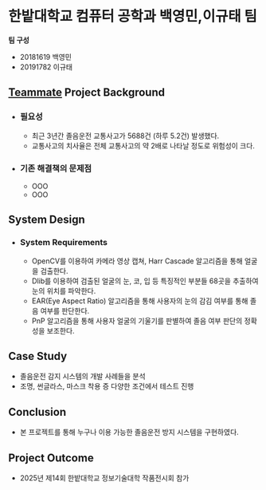# 한밭대학교 컴퓨터 공학과 백영민,이규태 팀

**팀 구성**
- 20181619 백영민 
- 20191782 이규태

## <u>Teammate</u> Project Background
- ### 필요성
  - 최근 3년간 졸음운전 교통사고가 5688건 (하루 5.2건) 발생했다.
  - 교통사고의 치사율은 전체 교통사고의 약 2배로 나타날 정도로 위험성이 크다.
- ### 기존 해결책의 문제점
  - OOO
  - OOO
  
## System Design
  - ### System Requirements
    - OpenCV를 이용하여 카메라 영상 캡쳐, Harr Cascade 알고리즘을 통해 얼굴을 검출한다.
    - Dlib를 이용하여 검출된 얼굴의 눈, 코, 입 등 특징적인 부분들 68곳을 추출하여 눈의 위치를 파악한다.
    - EAR(Eye Aspect Ratio) 알고리즘을 통해 사용자의 눈의 감김 여부를 통해 졸음 여부를 판단한다.
    - PnP 알고리즘을 통해 사용자 얼굴의 기울기를 판별하여 졸음 여부 판단의 정확성을 보조한다.
    
## Case Study
  - 졸음운전 감지 시스템의 개발 사례들을 분석
  - 조명, 썬글라스, 마스크 착용 증 다양한 조건에서 테스트 진행
  
  
## Conclusion
  - 본 프로젝트를 통해 누구나 이용 가능한 졸음운전 방지 시스템을 구현하였다.
  
## Project Outcome
- 2025년 제14회 한밭대학교 정보기술대학 작품전시회 참가
